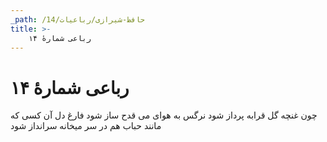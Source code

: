 ```yaml
---
_path: /حافظ-شیرازی/رباعیات/14
title: >-
    رباعی شمارهٔ ۱۴
---
```

# رباعی شمارهٔ ۱۴

چون غنچه گل قرابه پرداز شود
نرگس به هوای می قدح ساز شود
فارغ دل آن کسی که مانند حباب
هم در سر میخانه سرانداز شود
